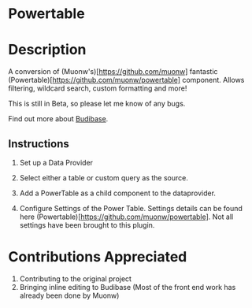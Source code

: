 # Powertable

# Description
A conversion of (Muonw's)[https://github.com/muonw] fantastic (Powertable)[https://github.com/muonw/powertable] component. Allows filtering, wildcard search, custom formatting and more!

This is still in Beta, so please let me know of any bugs.

Find out more about [Budibase](https://github.com/Budibase/budibase).

## Instructions

1. Set up a Data Provider

2. Select either a table or custom query as the source.

3. Add a PowerTable as a child component to the dataprovider.

4. Configure Settings of the Power Table. Settings details can be found here (Powertable)[https://github.com/muonw/powertable]. Not all settings have been brought to this plugin.


# Contributions Appreciated
1. Contributing to the original project
2. Bringing inline editing to Budibase (Most of the front end work has already been done by Muonw)

